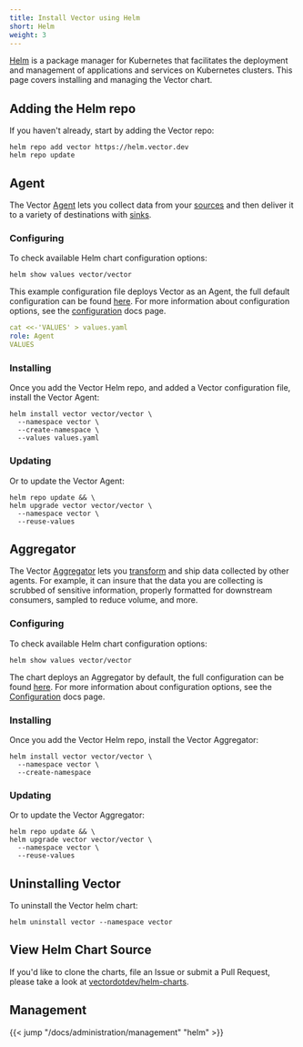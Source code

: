 ```yaml
---
title: Install Vector using Helm
short: Helm
weight: 3
---
```


[Helm] is a package manager for Kubernetes that facilitates the deployment and management of applications and services on Kubernetes clusters. This page covers installing and managing the Vector chart.

## Adding the Helm repo

If you haven't already, start by adding the Vector repo:

```shell
helm repo add vector https://helm.vector.dev
helm repo update
```

## Agent

The Vector [Agent] lets you collect data from your [sources] and then deliver it to a variety of destinations with [sinks].

### Configuring

To check available Helm chart configuration options:

```shell
helm show values vector/vector
```

This example configuration file deploys Vector as an Agent, the full default configuration can be found [here](https://github.com/vectordotdev/helm-charts/blob/develop/charts/vector/templates/configmap.yaml). For more information about configuration options, see the [configuration] docs page.

```yaml
cat <<-'VALUES' > values.yaml
role: Agent
VALUES
```

### Installing

Once you add the Vector Helm repo, and added a Vector configuration file, install the Vector Agent:

```shell
helm install vector vector/vector \
  --namespace vector \
  --create-namespace \
  --values values.yaml
```

### Updating

Or to update the Vector Agent:

```shell
helm repo update && \
helm upgrade vector vector/vector \
  --namespace vector \
  --reuse-values
```

## Aggregator

The Vector [Aggregator] lets you [transform] and ship data collected by other agents. For example, it can insure that the data you are collecting is scrubbed of sensitive information, properly formatted for downstream consumers, sampled to reduce volume, and more.

### Configuring

To check available Helm chart configuration options:

```shell
helm show values vector/vector
```

The chart deploys an Aggregator by default, the full configuration can be found [here](https://github.com/vectordotdev/helm-charts/blob/develop/charts/vector/templates/configmap.yaml). For more information about configuration options, see the [Configuration] docs page.

### Installing

Once you add the Vector Helm repo, install the Vector Aggregator:

```shell
helm install vector vector/vector \
  --namespace vector \
  --create-namespace
```

### Updating

Or to update the Vector Aggregator:

```shell
helm repo update && \
helm upgrade vector vector/vector \
  --namespace vector \
  --reuse-values
```

## Uninstalling Vector

To uninstall the Vector helm chart:

```shell
helm uninstall vector --namespace vector
```

## View Helm Chart Source

If you'd like to clone the charts, file an Issue or submit a Pull Request, please take a look at [vectordotdev/helm-charts](https://github.com/vectordotdev/helm-charts).

## Management

{{< jump "/docs/administration/management" "helm" >}}

[helm]: https://helm.sh
[Configuration]: /docs/reference/configuration/
[Agent]: /docs/setup/deployment/roles/#agent
[sources]: /docs/reference/configuration/sources/
[sinks]: /docs/reference/configuration/sinks/
[Aggregator]: /docs/setup/deployment/roles/#aggregator
[transform]: /docs/reference/configuration/transforms/

